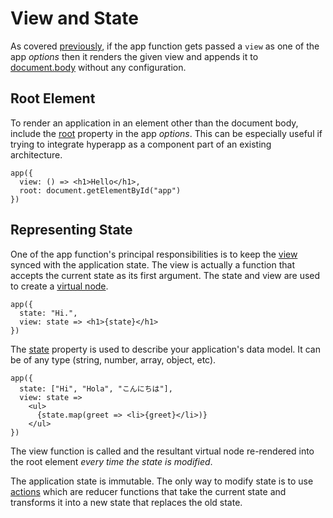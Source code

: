 # View and State

As covered [previously](/docs/intro/application), if the app function gets passed a `view` as one of the app _options_ then it renders the given view and appends it to [document.body](https://developer.mozilla.org/en-US/docs/Web/API/Document/body) without any configuration.

## Root Element

To render an application in an element other than the document body, include the [root](/docs/api.md#root) property in the app _options_. This can be especially useful if trying to integrate hyperapp as a component part of an existing architecture.

```
app({
  view: () => <h1>Hello</h1>,
  root: document.getElementById("app")
})
```

## Representing State

One of the app function's principal responsibilities is to keep the [view](/docs/api.md#view) synced with the application state. The view is actually a function that accepts the current state as its first argument. The state and view are used to create a [virtual node](/docs/virtual-nodes.md).

```
app({
  state: "Hi.",
  view: state => <h1>{state}</h1>
})
```

The [state](/docs/api.md#state) property is used to describe your application's data model. It can be of any type (string, number, array, object, etc).

```
app({
  state: ["Hi", "Hola", "こんにちは"],
  view: state =>
    <ul>
      {state.map(greet => <li>{greet}</li>)}
    </ul>
})
```

The view function is called and the resultant virtual node re-rendered into the root element _every time the state is modified_.

The application state is immutable. The only way to modify state is to use [actions](/docs/intro/actions) which are reducer functions that take the current state and transforms it into a new state that replaces the old state.
